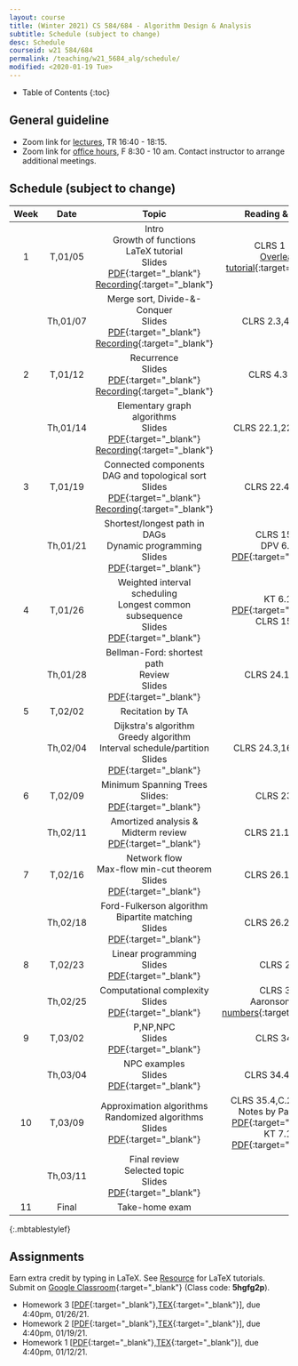 ```yaml
---
layout: course
title: (Winter 2021) CS 584/684 - Algorithm Design & Analysis
subtitle: Schedule (subject to change)
desc: Schedule
courseid: w21 584/684
permalink: /teaching/w21_5684_alg/schedule/
modified: <2020-01-19 Tue>
---
```

* Table of Contents
{:toc}

## General guideline
* Zoom link for [lectures](https://pdx.zoom.us/j/84351442295?pwd=U29FUDRIdFlIVkUvVkFnQy9NUVdtQT09), TR 16:40 - 18:15. 
* Zoom link for [office hours](https://pdx.zoom.us/j/88237483669?pwd=LzEveUtKVG96ZXRuVVZTWDY2a0Judz09), F 8:30 - 10 am. Contact instructor to arrange additional meetings. 

## Schedule (subject to change)

| Week | Date  | Topic | Reading & Note |
|:-----:| :---------: |:----------:|:-----:|
|1| T,01/05  | Intro <br> Growth of functions <br> LaTeX tutorial <br> Slides [PDF]({{base}}/teaching/w21_5684_alg/w21_5684_lec1.pdf){:target="_blank"} [Recording](https://pdx.zoom.us/rec/share/PjKjoacq13lxo8PUXxrB8HmSzeheoJggZ2JmiUKCqXPc-FdRdluY0ggW1xgCEeCk.3Wa7EAItHd0tJl4q){:target="_blank"} | CLRS 1 - 3 <br> [Overleaf tutorial](https://www.overleaf.com/learn/latex/Tutorials){:target="_blank"} |
|| Th,01/07 | Merge sort, Divide-&-Conquer <br> Slides [PDF]({{base}}/teaching/w21_5684_alg/w21_5684_lec2.pdf){:target="_blank"} [Recording](https://pdx.zoom.us/rec/share/IFb5wGUctjCLaNkHK2hiNWzIn51LrKnvAzaPjgiIk6FRfynb-MIoazLlZafZJgAH.LZkQb9603MAfvXcj){:target="_blank"} | CLRS 2.3,4.1,4.2 |
|2| T,01/12 | Recurrence <br> Slides [PDF]({{base}}/teaching/w21_5684_alg/w21_5684_lec3.pdf){:target="_blank"} [Recording](https://pdx.zoom.us/rec/share/F3BB9X-_8e8Nb1X6gwXp52848ucBV9GBFOpWqMMx_7uvngpCUJYR_n3YTeRvLe4F.bMDf995G0n5-md3M){:target="_blank"} | CLRS 4.3-4.5| 
|| Th,01/14 | Elementary graph algorithms <br> Slides [PDF]({{base}}/teaching/w21_5684_alg/w21_5684_lec4.pdf){:target="_blank"} [Recording](https://pdx.zoom.us/rec/share/fWIA_ox4Ubw_EPUx9xQNsOXXNZqdFBWStiaslbGcsyw_RAXv27jvVQ-7AbF1ZUFf.EY-EX-4ZbDHzcQPh){:target="_blank"}| CLRS 22.1,22.3,10.1|
|3| T,01/19| Connected components <br> DAG and topological sort <br> Slides [PDF]({{base}}/teaching/w21_5684_alg/w21_5684_lec5.pdf){:target="_blank"} [Recording](https://pdx.zoom.us/rec/share/4VTaPBNIF_2srhy-C-UADPbuSH6Edtyqw7o4bK3lmRoSobeiOOjqXZeFEtrvt5aa.EcmvPDao58YUF9og){:target="_blank"} | CLRS 22.4,22.5 |
|| Th,01/21 |  Shortest/longest path in DAGs <br> Dynamic programming <br> Slides [PDF]({{base}}/teaching/w21_5684_alg/w21_5684_lec6.pdf){:target="_blank"} | CLRS 15.3 <br> DPV 6.2 [PDF]({{base}}/teaching/w21_5684_alg/longest_inc_seq.pdf){:target="_blank"} |
|4| T,01/26 | Weighted interval scheduling <br> Longest common subsequence <br> Slides [PDF]({{base}}/teaching/w21_5684_alg/w21_5684_lec7.pdf){:target="_blank"} |  KT 6.1 [PDF]({{base}}/teaching/w21_5684_alg/weighted_interval_scheduling.pdf){:target="_blank"} <br>  CLRS 15.4|
|| Th,01/28 | Bellman-Ford: shortest path <br> Review <br> Slides [PDF]({{base}}/teaching/w21_5684_alg/w21_5684_lec8.pdf){:target="_blank"} |CLRS 24.1,24.2 |
|5| T,02/02| Recitation by TA | |
|| Th,02/04 | Dijkstra's algorithm <br> Greedy algorithm <br> Interval schedule/partition <br> Slides [PDF]({{base}}/teaching/w21_5684_alg/w21_5684_lec10.pdf){:target="_blank"} |  CLRS 24.3,16.1,16.2 |
|6| T,02/09| Minimum Spanning Trees <br> Slides: [PDF]({{base}}/teaching/w21_5684_alg/w21_5684_lec11.pdf){:target="_blank"}| CLRS 23,6|
||Th,02/11 | Amortized analysis & Midterm review <br> [PDF]({{base}}/teaching/w21_5684_alg/w21_5684_lec12.pdf){:target="_blank"} | CLRS 21.1,21.2 |
|7| T,02/16 | Network flow <br> Max-flow min-cut theorem <br> Slides [PDF]({{base}}/teaching/w21_5684_alg/w21_5684_lec13.pdf){:target="_blank"} | CLRS 26.1,26.2 |
|| Th,02/18 | Ford-Fulkerson algorithm <br> Bipartite matching <br> Slides [PDF]({{base}}/teaching/w21_5684_alg/w21_5684_lec14.pdf){:target="_blank"} | CLRS 26.2,26.3 |
|8| T,02/23 | Linear programming <br> Slides [PDF]({{base}}/teaching/w21_5684_alg/w21_5684_lec15.pdf){:target="_blank"} | CLRS 29 |
|| Th,02/25| Computational complexity <br> Slides [PDF]({{base}}/teaching/w21_5684_alg/w21_5684_lec16.pdf){:target="_blank"} | CLRS 34 <br> Aaronson [big numbers](https://www.scottaaronson.com/writings/bignumbers.html){:target="_blank"} |
|9| T,03/02 | P,NP,NPC <br> Slides [PDF]({{base}}/teaching/w21_5684_alg/w21_5684_lec17.pdf){:target="_blank"} |  CLRS 34.3 |
|| Th,03/04 | NPC examples  <br> Slides [PDF]({{base}}/teaching/w21_5684_alg/w21_5684_lec18.pdf){:target="_blank"}| CLRS 34.4,34.5 |
|10| T,03/09| Approximation algorithms <br> Randomized algorithms <br> Slides [PDF]({{base}}/teaching/w21_5684_alg/w21_5684_lec19.pdf){:target="_blank"}  | CLRS 35.4,C.2,5.2,5.3 <br> Notes by Panigrahi [PDF](https://www2.cs.duke.edu/courses/fall15/compsci532/scribe_notes/lec13.pdf){:target="_blank"} <br> KT 7.1 [PDF]({{base}}/teaching/f19_629_alg/f19_629_rand_KT.pdf){:target="_blank"} |
|| Th,03/11| Final review<br> Selected topic <br> Slides [PDF]({{base}}/teaching/w21_5684_alg/w21_5684_lec20.pdf){:target="_blank"}| |
|11| Final | Take-home exam | |
{:.mbtablestylef}

## Assignments

Earn extra credit by typing in LaTeX. See [Resource]({{base}}/teaching/w21_5684_alg/resource/) for LaTeX tutorials. Submit on [Google Classroom](https://classroom.google.com/c/MjU0NTY2NTg5OTMy?cjc=5hgfg2p){:target="_blank"} (Class code: **5hgfg2p**).
*  Homework 3
   [[PDF]({{base}}/teaching/w21_5684_alg/w21_5684_hw3.pdf){:target="_blank"},[TEX]({{base}}/teaching/w21_5684_alg/w21_5684_hw3.tex){:target="_blank"}],
   due 4:40pm, 01/26/21. 
*  Homework 2
   [[PDF]({{base}}/teaching/w21_5684_alg/w21_5684_hw2.pdf){:target="_blank"},[TEX]({{base}}/teaching/w21_5684_alg/w21_5684_hw2.tex){:target="_blank"}],
   due 4:40pm, 01/19/21. 
*  Homework 1
   [[PDF]({{base}}/teaching/w21_5684_alg/w21_5684_hw1.pdf){:target="_blank"},[TEX]({{base}}/teaching/w21_5684_alg/w21_5684_hw1.tex){:target="_blank"}],
   due 4:40pm, 01/12/21. 
